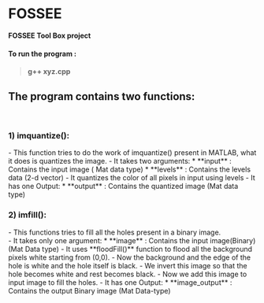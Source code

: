 # FOSSEE
**FOSSEE Tool Box project**

<h4>To run the program :<h4>

>g++ xyz.cpp

<h2>The program contains two functions:</h2><br>

<h3>1) imquantize():<br></h3>
- This function tries to do the work of imquantize() present in MATLAB, what it does is quantizes the image.
- It takes two arguments:
  * **input** : Contains the input image ( Mat data type)
  * **levels** : Contains the levels data (2-d vector)
- It quantizes the color of all pixels in input using levels
- It has one Output:
  * **output** : Contains the quantized image (Mat data type)

<br>

<h3>2) imfill():</h3>
- This functions tries to fill all the holes present in a binary image.<br>
- It takes only one argument:
  * **image** : Contains the input image(Binary) (Mat Data type)
- It uses **floodFill()** function to flood all the background pixels white starting from (0,0).
- Now the background and the edge of the hole is white and the hole itself is black.
- We invert this image so that the hole becomes white and rest becomes black.
- Now we add this image to input image to fill the holes.
- It has one Output:
  * **image_output** : Contains the output Binary image (Mat Data-type)
  
